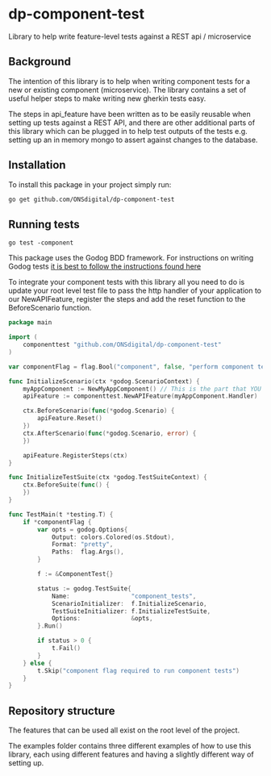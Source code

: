 # dp-component-test

Library to help write feature-level tests against a REST api / microservice

## Background

The intention of this library is to help when writing component tests for a new or existing component (microservice).
The library contains a set of useful helper steps to make writing new gherkin tests easy.

The steps in api_feature have been written as to be easily reusable when setting up tests against a REST API, and
there are other additional parts of this library which can be plugged in to help test outputs of the tests e.g. setting
up an in memory mongo to assert against changes to the database.

## Installation

To install this package in your project simply run:

```bash
go get github.com/ONSdigital/dp-component-test
```

## Running tests

`go test -component`

This package uses the Godog BDD framework.
For instructions on writing Godog tests [it is best to follow the instructions found here](https://github.com/cucumber/godog)

To integrate your component tests with this library all you need to do is update your root level test file to pass
the http handler of your application to our NewAPIFeature, register the steps and add the reset function to the BeforeScenario function.

```go
package main

import (
	componenttest "github.com/ONSdigital/dp-component-test"
)

var componentFlag = flag.Bool("component", false, "perform component tests")

func InitializeScenario(ctx *godog.ScenarioContext) {
	myAppComponent := NewMyAppComponent() // This is the part that YOU will implement
	apiFeature := componenttest.NewAPIFeature(myAppComponent.Handler)

	ctx.BeforeScenario(func(*godog.Scenario) {
		apiFeature.Reset()
	})
	ctx.AfterScenario(func(*godog.Scenario, error) {
	})

	apiFeature.RegisterSteps(ctx)
}

func InitializeTestSuite(ctx *godog.TestSuiteContext) {
	ctx.BeforeSuite(func() {
	})
}

func TestMain(t *testing.T) {
	if *componentFlag {
		var opts = godog.Options{
			Output: colors.Colored(os.Stdout),
			Format: "pretty",
			Paths:  flag.Args(),
		}

		f := &ComponentTest{}

		status := godog.TestSuite{
			Name:                 "component_tests",
			ScenarioInitializer:  f.InitializeScenario,
			TestSuiteInitializer: f.InitializeTestSuite,
			Options:              &opts,
		}.Run()

		if status > 0 {
			t.Fail()
        }
	} else {
		t.Skip("component flag required to run component tests")
	}
}

```

## Repository structure

The features that can be used all exist on the root level of the project.

The examples folder contains three different examples of how to use this library, each using different
features and having a slightly different way of setting up.
